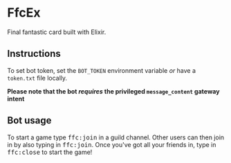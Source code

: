 # FfcEx

Final fantastic card built with Elixir.

## Instructions

To set bot token, set the ``BOT_TOKEN`` environment variable *or* have a ``token.txt`` file locally.

**Please note that the bot *requires* the privileged ``message_content`` gateway intent**

## Bot usage

To start a game type <kbd>ffc:join</kbd> in a guild channel. Other users can then join in by  also typing in
<kbd>ffc:join</kbd>. Once you've got all your friends in, type in <kbd>ffc:close</kbd> to start the game!
